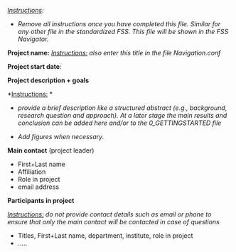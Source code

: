 *<u>Instructions</u>:* 

* *Remove all instructions once you have completed this file. Similar for any other file in the standardized FSS. This file will be shown in the FSS Navigator.*

  



**Project name:**   *<u>Instructions:</u> also enter this title in the file Navigation.conf*



**Project start date**:



**Project description + goals**

*<u>Instructions:</u> *

* *provide a brief description like a structured abstract (e.g., background, research question and approach). At a later stage the main results and conclusion can be added here and/or to the 0_GETTINGSTARTED file*

* *Add figures when necessary.*

  

**Main contact** (project leader)

* First+Last name
* Affiliation
* Role in project
* email address



**Participants in project**

*<u>Instructions:</u> do not provide contact details such as email or phone to ensure that only the main contact will be contacted in case of questions*

* Titles, First+Last name, department, institute, role in project
* .....









